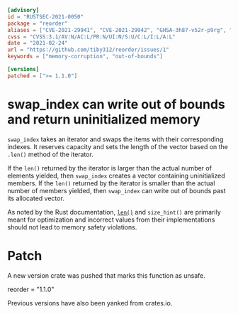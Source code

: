 ```toml
[advisory]
id = "RUSTSEC-2021-0050"
package = "reorder"
aliases = ["CVE-2021-29941", "CVE-2021-29942", "GHSA-3h87-v52r-p9rg", "GHSA-jpwg-6gf5-5vh9"]
cvss = "CVSS:3.1/AV:N/AC:L/PR:N/UI:N/S:U/C:L/I:L/A:L"
date = "2021-02-24"
url = "https://github.com/tiby312/reorder/issues/1"
keywords = ["memory-corruption", "out-of-bounds"]

[versions]
patched = [">= 1.1.0"]
```

# swap_index can write out of bounds and return uninitialized memory

`swap_index` takes an iterator and swaps the items with their corresponding
indexes. It reserves capacity and sets the length of the vector based on the
`.len()` method of the iterator.

If the `len()` returned by the iterator is larger than the actual number of
elements yielded, then `swap_index` creates a vector containing uninitialized
members. If the `len()` returned by the iterator is smaller than the actual
number of members yielded, then `swap_index` can write out of bounds past
its allocated vector.

As noted by the Rust documentation, [`len()`](https://doc.rust-lang.org/std/iter/trait.ExactSizeIterator.html#method.len)
and `size_hint()` are primarily meant for optimization and incorrect values
from their implementations should not lead to memory safety violations.


# Patch

A new version crate was pushed that marks this function as unsafe.

reorder = "1.1.0"

Previous versions have also been yanked from crates.io.
